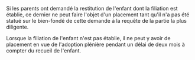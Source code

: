 Si les parents ont demandé la restitution de l'enfant dont la filiation est établie, ce dernier ne peut faire l'objet d'un placement tant qu'il n'a pas été statué sur le bien-fondé de cette demande à la requête de la partie la plus diligente.

Lorsque la filiation de l'enfant n'est pas établie, il ne peut y avoir de placement en vue de l'adoption plénière pendant un délai de deux mois à compter du recueil de l'enfant.
